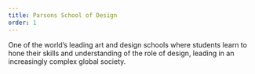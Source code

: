 ```yaml
---
title: Parsons School of Design
order: 1
---
```

One of the world’s leading art and design schools where students learn to hone their skills and understanding of the role of design, leading in an increasingly complex global society.
